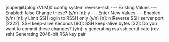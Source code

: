 [super@UplogixVLM]# config system reverse-ssh
--- Existing  Values ---
Enabled: false
Change these? (y/n) [n]: y
--- Enter New Values ---
Enabled (y/n) [n]: y
Limit SSH login to RSSH only (y/n) [n]: n
Reverse SSH server port [2222]: 
SSH keep-alive seconds [90]: 
SSH keep-alive bytes [32]: 
Do you want to commit these changes? (y/n): y
generating rsa ssh certificate (rev-ssh)
Generating 2048-bit RSA key pair.

